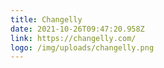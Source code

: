 ```yaml
---
title: Changelly
date: 2021-10-26T09:47:20.958Z
link: https://changelly.com/
logo: /img/uploads/changelly.png
---
```

